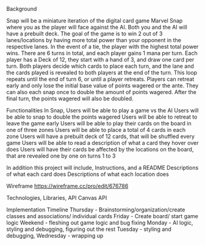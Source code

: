 Background

Snap will be a miniature iteration of the digital card game Marvel Snap where you as the player will face against the AI. Both you and the AI will have a prebuilt deck. The goal of the game is to win 2 out of 3 lanes/locations by having more total power than your opponent in the respective lanes. In the event of a tie, the player with the highest total power wins. There are 6 turns in total, and each player gains 1 mana per turn. Each player has a Deck of 12, they start with a hand of 3, and draw one card per turn. Both players decide which cards to place each turn, and the lane and the cards played is revealed to both players at the end of the turn. This loop repeats until the end of turn 6, or until a player retreats. Players can retreat early and only lose the initial base value of points wagered or the ante. They can also each snap once to double the amount of points wagered. After the final turn, the points wagered will also be doubled.



Functionalities 
In Snap, 
Users will be able to play a game vs the AI 
Users will be able to snap to double the points wagered
Users will be able to retreat to leave the game early
Users will be able to play their cards on the board in one of three zones
Users will be able to place a total of 4 cards in each zone
Users will have a prebuilt deck of 12 cards, that will be shuffled every game
Users will be able to read a description of what a card they hover over does
Users will have their cards be affected by the locations on the board, that are revealed one by one on turns 1 to 3

In addition this project will include, 
Instructions, and a README
Descriptions of what each card does
Descriptions of what each location does

Wireframe
https://wireframe.cc/pro/edit/676786

Technologies, Libraries, API
Canvas API

Implementation Timeline
Thursday - Brainstorming/organization/create classes and associations/ individual cards
Friday - Create board/ start game logic
Weekend - fleshing out game logic and bug fixing
Monday - AI logic, styling and debugging, figuring out the rest
Tuesday - styling and debugging, 
Wednesday - wrapping up


